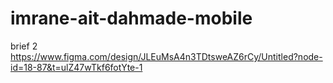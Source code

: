 # imrane-ait-dahmade-mobile
brief 2 
https://www.figma.com/design/JLEuMsA4n3TDtsweAZ6rCy/Untitled?node-id=18-87&t=ulZ47wTkf6fotYte-1